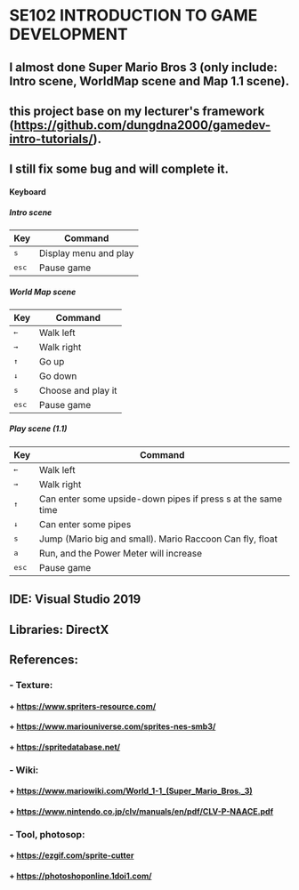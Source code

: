 # SE102 INTRODUCTION TO GAME DEVELOPMENT
## I almost done Super Mario Bros 3 (only include: Intro scene, WorldMap scene and Map 1.1 scene). 
## this project base on my lecturer's framework (https://github.com/dungdna2000/gamedev-intro-tutorials/). 
## I still fix some bug and will complete it.

#### Keyboard
##### Intro scene

| Key                         | Command              |
|-----------------------------|----------------------|
| <kbd>s</kbd>                | Display menu and play|
| <kbd>esc</kbd>              | Pause game           |

##### World Map scene

| Key                         | Command              |
|-----------------------------|----------------------|
| <kbd>←</kbd>                | Walk left            |
| <kbd>→</kbd>                | Walk right           |
| <kbd>↑</kbd>                | Go up                |
| <kbd>↓</kbd>                | Go down              |
| <kbd>s</kbd>                | Choose and play it   |
| <kbd>esc</kbd>              | Pause game           |

##### Play scene (1.1)

| Key                         | Command                                                     |
|-----------------------------|-------------------------------------------------------------|
| <kbd>←</kbd>                | Walk left                                                   |
| <kbd>→</kbd>                | Walk right                                                  |
| <kbd>↑</kbd>                | Can enter some upside-down pipes if press s at the same time|
| <kbd>↓</kbd>                | Can enter some pipes                                        |
| <kbd>s</kbd>                | Jump (Mario big and small). Mario Raccoon Can fly, float    |
| <kbd>a</kbd>                | Run, and the Power Meter will increase                      |
| <kbd>esc</kbd>              | Pause game                                                  |

## IDE: Visual Studio 2019

## Libraries: DirectX

## References: 
### - Texture:
####    + https://www.spriters-resource.com/
####    + https://www.mariouniverse.com/sprites-nes-smb3/
####    + https://spritedatabase.net/
### - Wiki:
####    + https://www.mariowiki.com/World_1-1_(Super_Mario_Bros._3)
####    + https://www.nintendo.co.jp/clv/manuals/en/pdf/CLV-P-NAACE.pdf
### - Tool, photosop:
####    + https://ezgif.com/sprite-cutter
####    + https://photoshoponline.1doi1.com/